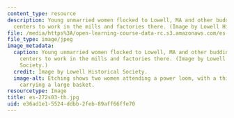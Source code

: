 ```yaml
---
content_type: resource
description: Young unmarried women flocked to Lowell, MA and other budding industrial
  centers to work in the mills and factories there. (Image by Lowell Historical Society.)
file: /media/https%3A/open-learning-course-data-rc.s3.amazonaws.com/es-272-culture-tech-spring-2003/e36ad1e15524ddbb2feb89aff66ffe70_es-272s03-th.jpg
file_type: image/jpeg
image_metadata:
  caption: Young unmarried women flocked to Lowell, MA and other budding industrial
    centers to work in the mills and factories there. (Image by Lowell Historical
    Society.)
  credit: Image by Lowell Historical Society.
  image-alt: Etching shows two women attending a power loom, with a third in the background
    carrying a large basket.
resourcetype: Image
title: es-272s03-th.jpg
uid: e36ad1e1-5524-ddbb-2feb-89aff66ffe70
---
```


